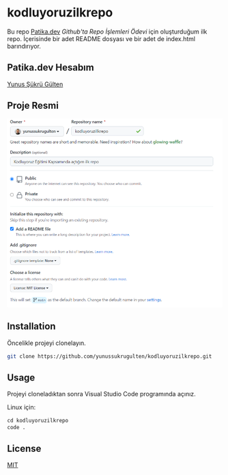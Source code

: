 # kodluyoruzilkrepo

Bu repo [Patika.dev](https://www.patika.dev) *Github'ta Repo İşlemleri Ödevi* için oluşturduğum ilk repo. İçerisinde bir adet README dosyası ve bir adet de index.html barındırıyor.

## Patika.dev Hesabım
[Yunus Şükrü Gülten](https://app.patika.dev/yunussukrugulten)

## Proje Resmi
![github](images/github.png)

## Installation

Öncelikle projeyi clonelayın.

```bash
git clone https://github.com/yunussukrugulten/kodluyoruzilkrepo.git
```

## Usage

Projeyi cloneladıktan sonra Visual Studio Code programında açınız.

Linux için:
```linux
cd kodluyoruzilkrepo
code .
```

## License
[MIT](https://choosealicense.com/licenses/mit/)
